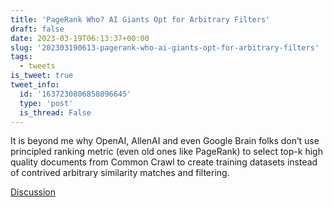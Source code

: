 ```yaml
---
title: 'PageRank Who? AI Giants Opt for Arbitrary Filters'
draft: false
date: 2023-03-19T06:13:37+00:00
slug: '202303190613-pagerank-who-ai-giants-opt-for-arbitrary-filters'
tags:
  - tweets
is_tweet: true
tweet_info:
  id: '1637230806858096645'
  type: 'post'
  is_thread: False
---
```




It is beyond me why OpenAI, AllenAI and even Google Brain folks don’t use principled ranking metric (even old ones like PageRank) to select top-k high quality documents from Common Crawl to create training datasets instead of contrived arbitrary similarity matches and filtering.

[Discussion](https://x.com/sytelus/status/1637230806858096645)
